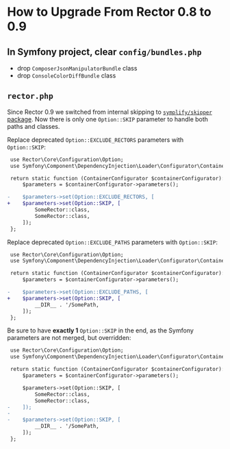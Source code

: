 # How to Upgrade From Rector 0.8 to 0.9

## In Symfony project, clear `config/bundles.php`

- drop `ComposerJsonManipulatorBundle` class
- drop `ConsoleColorDiffBundle` class

## `rector.php`

Since Rector 0.9 we switched from internal skipping to [`symplify/skipper` package](https://tomasvotruba.com/blog/2020/12/10/new-in-symplify-9-skipper-skipping-files-and-rules-made-simple/). Now there is only one `Option::SKIP` parameter to handle both paths and classes.

Replace deprecated `Option::EXCLUDE_RECTORS` parameters with `Option::SKIP`:

```diff
 use Rector\Core\Configuration\Option;
 use Symfony\Component\DependencyInjection\Loader\Configurator\ContainerConfigurator;

 return static function (ContainerConfigurator $containerConfigurator): void {
     $parameters = $containerConfigurator->parameters();

-    $parameters->set(Option::EXCLUDE_RECTORS, [
+    $parameters->set(Option::SKIP, [
         SomeRector::class,
         SomeRector::class,
     ]);
 };
```

Replace deprecated `Option::EXCLUDE_PATHS` parameters with `Option::SKIP`:

```diff
 use Rector\Core\Configuration\Option;
 use Symfony\Component\DependencyInjection\Loader\Configurator\ContainerConfigurator;

 return static function (ContainerConfigurator $containerConfigurator): void {
     $parameters = $containerConfigurator->parameters();

-    $parameters->set(Option::EXCLUDE_PATHS, [
+    $parameters->set(Option::SKIP, [
         __DIR__ . '/SomePath,
     ]);
 };
```

Be sure to have **exactly 1** `Option::SKIP` in the end, as the Symfony parameters are not merged, but overridden:

```diff
 use Rector\Core\Configuration\Option;
 use Symfony\Component\DependencyInjection\Loader\Configurator\ContainerConfigurator;

 return static function (ContainerConfigurator $containerConfigurator): void {
     $parameters = $containerConfigurator->parameters();

     $parameters->set(Option::SKIP, [
         SomeRector::class,
         SomeRector::class,
-    ]);
-
-    $parameters->set(Option::SKIP, [
         __DIR__ . '/SomePath,
     ]);
 };
```
